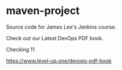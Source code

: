 # maven-project
Source code for James Lee's Jenkins course.

Check out our Latest DevOps PDF book.

Checking 
11

https://www.level-up.one/devops-pdf-book
